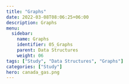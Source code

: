 ```yaml
---
title: "Graphs"
date: 2022-03-08T08:06:25+06:00
description: Graphs
menu:
  sidebar:
    name: Graphs
    identifier: 05_Graphs
    parent: Data Structures
    weight: 06
tags: ["Study", "Data Structures", "Graphs"]
categories: ["Study"]
hero: canada_gas.png
---
```


